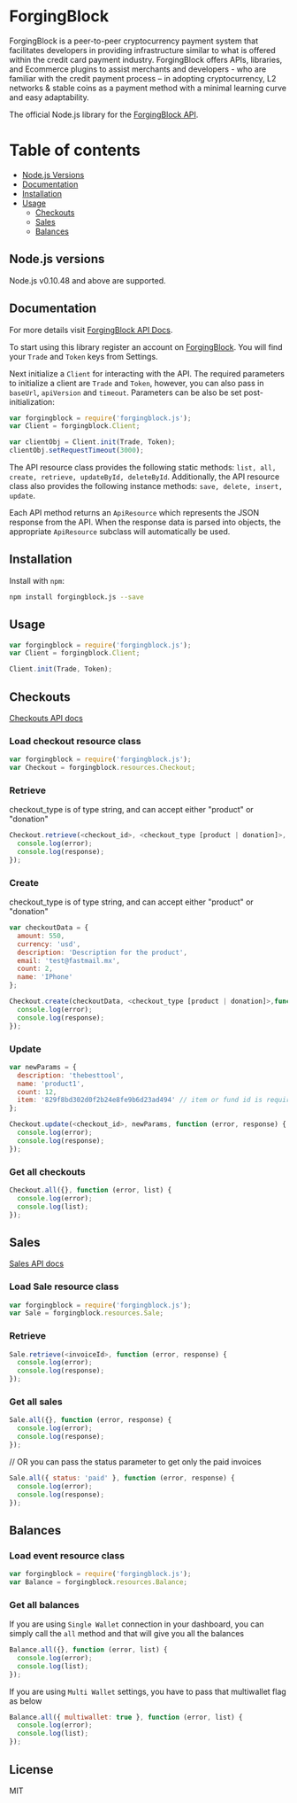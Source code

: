 # ForgingBlock

ForgingBlock is a peer-to-peer cryptocurrency payment system that facilitates developers in providing infrastructure similar to what is offered within the credit card payment industry. ForgingBlock offers APIs, libraries, and Ecommerce plugins to assist merchants and developers - who are familiar with the credit payment process – in adopting cryptocurrency, L2 networks & stable coins as a payment method with a minimal learning curve and easy adaptability.

The official Node.js library for the [ForgingBlock API](https://api.forgingblock.io/docs/).

# Table of contents
   * [Node.js Versions](#node.js-version)
   * [Documentation](#documentation)
   * [Installation](#installation)
   * [Usage](#usage)
      * [Checkouts](#checkouts)
      * [Sales](#sales)
      * [Balances](#balances)

## Node.js versions
Node.js v0.10.48 and above are supported.

## Documentation
For more details visit [ForgingBlock API Docs](https://api.forgingblock.io/docs/).

To start using this library register an account on [ForgingBlock](https://dash.forgingblock.io/).
You will find your ``Trade`` and ``Token`` keys from Settings.

Next initialize a ``Client`` for interacting with the API. The required parameters to initialize a client are ``Trade`` and ``Token``, however, you can also pass in ``baseUrl``, ``apiVersion``  and ``timeout``.
Parameters can be also be set post-initialization:
``` js
var forgingblock = require('forgingblock.js');
var Client = forgingblock.Client;

var clientObj = Client.init(Trade, Token);
clientObj.setRequestTimeout(3000);
```

The API resource class provides the following static methods: ``list, all, create, retrieve, updateById, deleteById``.  Additionally, the API resource class also provides the following instance methods: ``save, delete, insert, update``.

Each API method returns an ``ApiResource`` which represents the JSON response from the API.
When the response data is parsed into objects, the appropriate ``ApiResource`` subclass will automatically be used.


## Installation

Install with ``npm``:
``` sh
npm install forgingblock.js --save
```

## Usage
``` js
var forgingblock = require('forgingblock.js');
var Client = forgingblock.Client;

Client.init(Trade, Token);
```
## Checkouts 
[Checkouts API docs](https://api.forgingblock.io/docs/#item-payment-urls--checkout-)


### Load checkout resource class
``` js
var forgingblock = require('forgingblock.js');
var Checkout = forgingblock.resources.Checkout;
```
### Retrieve
checkout_type is of type string, and can accept either "product" or "donation"
``` js
Checkout.retrieve(<checkout_id>, <checkout_type [product | donation]>, function (error, response) {
  console.log(error);
  console.log(response);
});
```
### Create
checkout_type is of type string, and can accept either "product" or "donation"
``` js
var checkoutData = {
  amount: 550,
  currency: 'usd',
  description: 'Description for the product',
  email: 'test@fastmail.mx',
  count: 2,
  name: 'IPhone'
};

Checkout.create(checkoutData, <checkout_type [product | donation]>,function (error, response) {
  console.log(error);
  console.log(response);
});
```
### Update
``` js
var newParams = {
  description: 'thebesttool',
  name: 'product1',
  count: 12,
  item: '829f8bd302d0f2b24e8fe9b6d23ad494' // item or fund id is required
};

Checkout.update(<checkout_id>, newParams, function (error, response) {
  console.log(error);
  console.log(response);
});
```

### Get all checkouts
``` js
Checkout.all({}, function (error, list) {
  console.log(error);
  console.log(list);
});
```
## Sales
[Sales API docs](https://api.forgingblock.io/docs/#invoices-history)

### Load Sale resource class
``` js
var forgingblock = require('forgingblock.js');
var Sale = forgingblock.resources.Sale;
```
### Retrieve
``` js
Sale.retrieve(<invoiceId>, function (error, response) {
  console.log(error);
  console.log(response);
});
```

### Get all sales
``` js
Sale.all({}, function (error, response) {
  console.log(error);
  console.log(response);
});
```
// OR you can pass the status parameter to get only the paid invoices
``` js
Sale.all({ status: 'paid' }, function (error, response) {
  console.log(error);
  console.log(response);
});
```

## Balances

### Load event resource class
``` js
var forgingblock = require('forgingblock.js');
var Balance = forgingblock.resources.Balance;
```

### Get all balances
If you are using `Single Wallet` connection in your dashboard, you can simply call the `all` method and that will give you all the balances
``` js
Balance.all({}, function (error, list) {
  console.log(error);
  console.log(list);
});
```

If you are using `Multi Wallet` settings, you have to pass that multiwallet flag as below
``` js
Balance.all({ multiwallet: true }, function (error, list) {
  console.log(error);
  console.log(list);
});
```


License
----

MIT